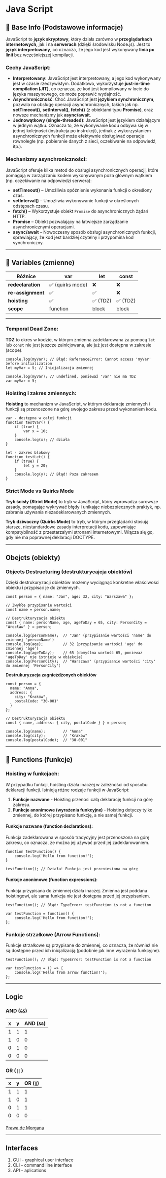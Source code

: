 # Java Script

## 📌 Base Info (Podstawowe informacje)

JavaScript to **język skryptowy**, który działa zarówno w **przeglądarkach internetowych**, jak i na **serwerach** (dzięki środowisku Node.js). Jest to **język interpretowany**, co oznacza, że jego kod jest wykonywany **linia po linii** bez wcześniejszej kompilacji.

### Cechy JavaScript:
- **Interpretowany**: JavaScript jest interpretowany, a jego kod wykonywany jest w czasie rzeczywistym. Dodatkowo, wykorzystuje **just-in-time compilation (JIT)**, co oznacza, że kod jest kompilowany w locie do języka maszynowego, co może poprawić wydajność.
- **Asynchroniczność**: Choć JavaScript jest **językiem synchronicznym**, pozwala na obsługę operacji asynchronicznych, takich jak np. **setTimeout()**, **setInterval()**, **fetch()** (z obiektami typu **Promise**), oraz nowsze mechanizmy jak **async/await**.
- **Jednowątkowy (single-threaded)**: JavaScript jest językiem działającym w jednym wątku. Oznacza to, że wykonywanie kodu odbywa się w jednej kolejności (instrukcja po instrukcji), jednak z wykorzystaniem asynchronicznych funkcji może efektywnie obsługiwać operacje równoległe (np. pobieranie danych z sieci, oczekiwanie na odpowiedź, itp.).

### Mechanizmy asynchroniczności:
JavaScript oferuje kilka metod do obsługi asynchronicznych operacji, które pomagają w zarządzaniu kodem wykonywanym poza głównym wątkiem (np. oczekiwanie na odpowiedzi serwera):

- **setTimeout()** – Umożliwia opóźnienie wykonania funkcji o określony czas.
- **setInterval()** – Umożliwia wykonywanie funkcji w określonych odstępach czasu.
- **fetch()** – Wykorzystuje obiekt `Promise` do asynchronicznych żądań HTTP.
- **Promise** – Obiekt pozwalający na łatwiejsze zarządzanie asynchronicznymi operacjami.
- **async/await** – Nowoczesny sposób obsługi asynchronicznych funkcji, sprawiający, że kod jest bardziej czytelny i przypomina kod synchroniczny.

---

## 📌 Variables (zmienne)

| **Różnice**         | **var**              | **let**            | **const**          |
|---------------------|----------------------|--------------------|--------------------|
| **redeclaration**   | ✅ (quirks mode)     | ❌                 | ❌                 |
| **re-assignment**   | ✅                   | ✅                 | ❌                 |
| **hoisting**        | ✅                   | ✅ (TDZ)           | ✅ (TDZ)           |
| **scope**           | function             | block              | block              |

---

### Temporal Dead Zone:
**TDZ** to okres w kodzie, w którym zmienna zadeklarowana za pomocą `let` lub `const` nie jest jeszcze zainicjowana, ale już jest dostępna w zakresie (scope).
~~~
console.log(myVar); // Błąd: ReferenceError: Cannot access 'myVar' before initialization
let myVar = 5; // Inicjalizacja zmiennej

console.log(myVar); // undefined, ponieważ 'var' nie ma TDZ
var myVar = 5;
~~~

### Hoisting i zakres zmiennych:
**Hoisting** to mechanizm w JavaScript, w którym deklaracje zmiennych i funkcji są przenoszone na górę swojego zakresu przed wykonaniem kodu.
~~~ 
var - dostępna w całej funkcji
function testVar() {
    if (true) {
        var x = 10;
    }
    console.log(x); // działa
}

let - zakres blokowy
function testLet() {
    if (true) {
        let y = 20;
    }
    console.log(y); // Błąd! Poza zakresem
}
~~~

### Strict Mode vs Quirks Mode
**Tryb ścisły (Strict Mode)** to tryb w JavaScript, który wprowadza surowsze zasady, pomagając wykrywać błędy i unikając niebezpiecznych praktyk, np. zabrania używania niezadeklarowanych zmiennych.

**Tryb dziwaczny (Quirks Mode)** to tryb, w którym przeglądarki stosują starsze, niestandardowe zasady interpretacji kodu, zapewniając kompatybilność z przestarzałymi stronami internetowymi. Włącza się go, gdy nie ma poprawnej deklaracji DOCTYPE.

---

## Obejcts (obiekty)



### Objects Destructuring (destrukturycajcja obiektów)

Dzięki destrukuryzacji obiektów możemy wyciągnąć konkretne właściwości obiektu i przypisać je do zmiennych.

~~~
const person = { name: "Jan", age: 32, city: "Warszawa" };

// Zwykłe przypisanie wartości
const name = person.name;

// Destrukturyzacja obiektu
const { name: personName, age, ageToDay = 65, city: PersonCity = "Wrocław" } = person;

console.log(personName);  // "Jan" (przypisanie wartości 'name' do zmiennej 'personName')
console.log(age);         // 32 (przypisanie wartości 'age' do zmiennej 'age')
console.log(ageToDay);    // 65 (domyślna wartość 65, ponieważ 'ageToDay' nie istnieje w obiekcie)
console.log(PersonCity);  // "Warszawa" (przypisanie wartości 'city' do zmiennej 'PersonCity')
~~~
**Destrukuryzacja zagnieżdżonych obiektów**
~~~
const person = {
  name: "Anna",
  address: {
    city: "Kraków",
    postalCode: "30-001"
  }
};

// Destrukturyzacja obiektu
const { name, address: { city, postalCode } } = person;

console.log(name);        // "Anna"
console.log(city);        // "Kraków"
console.log(postalCode);  // "30-001"
~~~

---

## 📌 Functions (funkcje)

### Hoisting w funkcjach:

W przypadku funkcji, hoisting działa inaczej w zależności od sposobu deklaracji funkcji. Istnieją różne rodzaje funkcji w JavaScript:

1. **Funkcje nazwane** - Hoisting przenosi całą deklarację funkcji na górę zakresu.
2. **Funkcje anonimowe (wyrażenia funkcyjne)** - Hoisting dotyczy tylko zmiennej, do której przypisano funkcję, a nie samej funkcji.

#### Funkcje nazwane (function declarations):
Funkcja zadeklarowana w sposób tradycyjny jest przenoszona na górę zakresu, co oznacza, że można jej używać przed jej zadeklarowaniem.

~~~
function testFunction() {
    console.log('Hello from function!');
}

testFunction(); // Działa! Funkcja jest przeniesiona na górę
~~~

#### Funkcje anonimowe (function expressions):
Funkcja przypisana do zmiennej działa inaczej. Zmienna jest poddana hoistingowi, ale sama funkcja nie jest dostępna przed jej przypisaniem.

~~~
testFunction(); // Błąd: TypeError: testFunction is not a function

var testFunction = function() {
    console.log('Hello from function!');
};
~~~

### Funkcje strzałkowe (Arrow Functions):
Funkcje strzałkowe są przypisane do zmiennej, co oznacza, że również nie są dostępne przed ich inicjalizacją (podobnie jak inne wyrażenia funkcyjne).

~~~
testFunction(); // Błąd: TypeError: testFunction is not a function

var testFunction = () => {
    console.log('Hello from arrow function!');
};
~~~

---


## Logic

### AND (`&&`)

| x  | y  | AND (`&&`) |
|----|----|------------|
| 1  | 1  | 1          |
| 1  | 0  | 0          |
| 0  | 1  | 0          |
| 0  | 0  | 0          |

### OR (`||`)

| x  | y  | OR (`‖`)  |
|----|----|------------|
| 1  | 1  | 1          |
| 1  | 0  | 1          |
| 0  | 1  | 1          |
| 0  | 0  | 0          |

[Prawa de Morgana](https://pl.wikipedia.org/wiki/Prawa_De_Morgana)

---


## Interfaces

1. GUI - graphical user interface
2. CLI - command line interface
3. API - aplications 